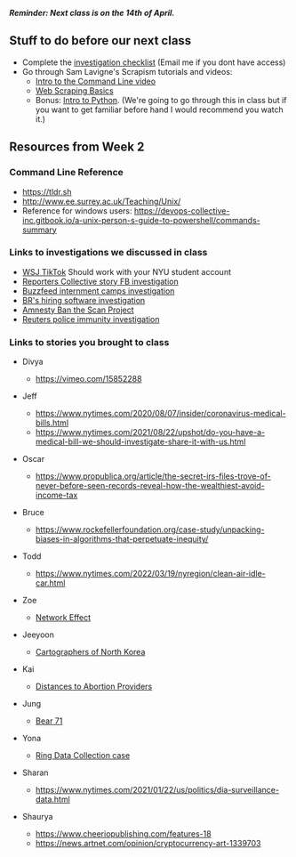**_Reminder: Next class is on the 14th of April._**

## Stuff to do before our next class

- Complete the [investigation checklist](https://docs.google.com/document/d/1SWVDj-PtBUYDHbc73UsWPGXToTqHc7jf82uokNGL_CY/edit) (Email me if you dont have access)
- Go through Sam Lavigne's Scrapism tutorials and videos:
  - [Intro to the Command Line video](https://scrapism.lav.io/intro-to-the-command-line/)
  - [Web Scraping Basics](https://scrapism.lav.io/web-scraping-basics/)
  - Bonus: [Intro to Python](https://scrapism.lav.io/intro-to-python/). (We're going to go through this in class but if you want to get familiar before hand I would recommend you watch it.)

## Resources from Week 2

### Command Line Reference

- https://tldr.sh
- http://www.ee.surrey.ac.uk/Teaching/Unix/
- Reference for windows users: https://devops-collective-inc.gitbook.io/a-unix-person-s-guide-to-powershell/commands-summary

### Links to investigations we discussed in class

- [WSJ TikTok](https://www.wsj.com/articles/tiktok-algorithm-video-investigation-11626877477) Should work with your NYU student account
- [Reporters Collective story FB investigation](https://www.reporters-collective.in/projects/eyeballpolitics-facebook-investigation)
- [Buzzfeed internment camps investigation](https://www.buzzfeednews.com/article/meghara/china-new-internment-camps-xinjiang-uighurs-muslims)
- [BR's hiring software investigation](https://interaktiv.br.de/ki-bewerbung/en)
- [Amnesty Ban the Scan Project](https://banthescan.amnesty.org/)
- [Reuters police immunity investigation](https://www.reuters.com/investigates/special-report/usa-police-immunity-scotus/)

### Links to stories you brought to class

- Divya

  - https://vimeo.com/15852288

- Jeff

  - https://www.nytimes.com/2020/08/07/insider/coronavirus-medical-bills.html
  - https://www.nytimes.com/2021/08/22/upshot/do-you-have-a-medical-bill-we-should-investigate-share-it-with-us.html

- Oscar

  - https://www.propublica.org/article/the-secret-irs-files-trove-of-never-before-seen-records-reveal-how-the-wealthiest-avoid-income-tax

- Bruce

  - ​​https://www.rockefellerfoundation.org/case-study/unpacking-biases-in-algorithms-that-perpetuate-inequity/

- Todd

  - https://www.nytimes.com/2022/03/19/nyregion/clean-air-idle-car.html

- Zoe

  - [Network Effect](http://networkeffect.io/float)

- Jeeyoon

  - [Cartographers of North Korea](https://cartographers-nk.wonyoung.so/)

- Kai

  - [Distances to Abortion Providers](https://www.axios.com/distance-abortion-roe-supreme-court-texas-17ae0d8c-7882-408c-b6f9-bf6ece0f22a2.html)

- Jung

  - [Bear 71](https://bear71vr.nfb.ca/)

- Yona

  - [Ring Data Collection case](https://mashable.com/article/amazon-ring-ai-privacy-videos)

- Sharan

  - https://www.nytimes.com/2021/01/22/us/politics/dia-surveillance-data.html

- Shaurya
  - https://www.cheeriopublishing.com/features-18
  - https://news.artnet.com/opinion/cryptocurrency-art-1339703
